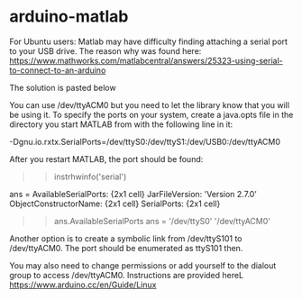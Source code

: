 # arduino-matlab

For Ubuntu users:
Matlab may have difficulty finding attaching a serial port to your USB drive. The reason why was found here:
https://www.mathworks.com/matlabcentral/answers/25323-using-serial-to-connect-to-an-arduino

The solution is pasted below

You can use /dev/ttyACM0 but you need to let the library know that you will be using it. 
To specify the ports on your system, create a java.opts file in the directory 
you start MATLAB from with the following line in it:

-Dgnu.io.rxtx.SerialPorts=/dev/ttyS0:/dev/ttyS1:/dev/USB0:/dev/ttyACM0


After you restart MATLAB, the port should be found:

>> instrhwinfo('serial')

ans =
       AvailableSerialPorts: {2x1 cell}
             JarFileVersion: 'Version 2.7.0'
      ObjectConstructorName: {2x1 cell}
                SerialPorts: {2x1 cell}

>> ans.AvailableSerialPorts
ans =
      '/dev/ttyS0'
      '/dev/ttyACM0'

Another option is to create a symbolic link from /dev/ttyS101 to 
/dev/ttyACM0. The port should be enumerated as ttyS101 then.

You may also need to change permissions or add yourself to the dialout group to access /dev/ttyACM0. Instructions are provided hereL
https://www.arduino.cc/en/Guide/Linux
